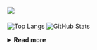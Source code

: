 ![](https://komarev.com/ghpvc/?username=chck&color=blueviolet)

<p align="left"> 
  <img alt="Top Langs" align="center" height="150" src="https://github-readme-stats-nine-umber-51.vercel.app/api/top-langs/?username=chck&layout=compact&count_private=true&show_icons=true&show_icons=true&theme=buefy" />
  <img alt="GitHub Stats" align="center" height="150" src="https://github-readme-stats-nine-umber-51.vercel.app/api?username=chck&count_private=true&show_icons=true&show_icons=true&theme=buefy" />
</p>

<details>
  <summary><b>Read more</b></summary>
  <br>

  <!--START_SECTION:waka-->
**🐱 My GitHub Data** 

> 📦 71.7 kB Used in GitHub's Storage 
 > 
> 🏆 633 Contributions in the Year 2023
 > 
> 💼 Opted to Hire
 > 
> 📜 134 Public Repositories 
 > 
> 🔑 19 Private Repositories 
 > 
**I'm a Night 🦉** 

```text
🌞 Morning                1300 commits        ████░░░░░░░░░░░░░░░░░░░░░   16.03 % 
🌆 Daytime                2073 commits        ██████░░░░░░░░░░░░░░░░░░░   25.57 % 
🌃 Evening                2233 commits        ███████░░░░░░░░░░░░░░░░░░   27.54 % 
🌙 Night                  2502 commits        ████████░░░░░░░░░░░░░░░░░   30.86 % 
```
📅 **I'm Most Productive on Monday** 

```text
Monday                   1800 commits        ██████░░░░░░░░░░░░░░░░░░░   22.20 % 
Tuesday                  1667 commits        █████░░░░░░░░░░░░░░░░░░░░   20.56 % 
Wednesday                1170 commits        ████░░░░░░░░░░░░░░░░░░░░░   14.43 % 
Thursday                 1469 commits        █████░░░░░░░░░░░░░░░░░░░░   18.12 % 
Friday                   803 commits         ██░░░░░░░░░░░░░░░░░░░░░░░   09.90 % 
Saturday                 415 commits         █░░░░░░░░░░░░░░░░░░░░░░░░   05.12 % 
Sunday                   784 commits         ██░░░░░░░░░░░░░░░░░░░░░░░   09.67 % 
```


📊 **This Week I Spent My Time On** 

```text
💬 Programming Languages: 
Other                    37 hrs 23 mins      █████████████████████░░░░   85.22 % 
TypeScript               1 hr 46 mins        █░░░░░░░░░░░░░░░░░░░░░░░░   04.03 % 
Markdown                 1 hr 26 mins        █░░░░░░░░░░░░░░░░░░░░░░░░   03.27 % 
Terraform                1 hr 8 mins         █░░░░░░░░░░░░░░░░░░░░░░░░   02.59 % 
Python                   48 mins             ░░░░░░░░░░░░░░░░░░░░░░░░░   01.85 % 

🔥 Editors: 
Chrome                   37 hrs 23 mins      █████████████████████░░░░   85.22 % 
WebStorm                 1 hr 46 mins        █░░░░░░░░░░░░░░░░░░░░░░░░   04.03 % 
Obsidian                 1 hr 19 mins        █░░░░░░░░░░░░░░░░░░░░░░░░   03.03 % 
PyCharm                  1 hr 18 mins        █░░░░░░░░░░░░░░░░░░░░░░░░   02.98 % 
Neovim                   1 hr 15 mins        █░░░░░░░░░░░░░░░░░░░░░░░░   02.88 % 
```

**I Mostly Code in Python** 

```text
Python                   40 repos            ████████░░░░░░░░░░░░░░░░░   32.00 % 
Jupyter Notebook         20 repos            ████░░░░░░░░░░░░░░░░░░░░░   16.00 % 
Rust                     7 repos             █░░░░░░░░░░░░░░░░░░░░░░░░   05.60 % 
Shell                    3 repos             █░░░░░░░░░░░░░░░░░░░░░░░░   02.40 % 
Astro                    1 repo              ░░░░░░░░░░░░░░░░░░░░░░░░░   00.80 % 
```



**Timeline**

![Lines of Code chart](https://raw.githubusercontent.com/chck/chck/main/assets/bar_graph.png)


 Last Updated on 2023-09-05 01:19 UTC
<!--END_SECTION:waka-->
</details>

